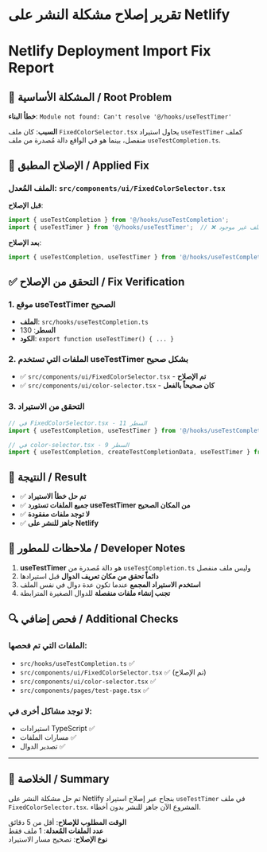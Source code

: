 # تقرير إصلاح مشكلة النشر على Netlify
# Netlify Deployment Import Fix Report

## 🎯 المشكلة الأساسية / Root Problem

**خطأ البناء**: `Module not found: Can't resolve '@/hooks/useTestTimer'`

**السبب**: كان ملف `FixedColorSelector.tsx` يحاول استيراد `useTestTimer` كملف منفصل، بينما هو في الواقع دالة مُصدرة من ملف `useTestCompletion.ts`.

## 🔧 الإصلاح المطبق / Applied Fix

### الملف المُعدل: `src/components/ui/FixedColorSelector.tsx`

**قبل الإصلاح**:
```typescript
import { useTestCompletion } from '@/hooks/useTestCompletion';
import { useTestTimer } from '@/hooks/useTestTimer';  // ❌ ملف غير موجود
```

**بعد الإصلاح**:
```typescript
import { useTestCompletion, useTestTimer } from '@/hooks/useTestCompletion';  // ✅ صحيح
```

## ✅ التحقق من الإصلاح / Fix Verification

### 1. **موقع useTestTimer الصحيح**
- **الملف**: `src/hooks/useTestCompletion.ts`
- **السطر**: 130
- **الكود**: `export function useTestTimer() { ... }`

### 2. **الملفات التي تستخدم useTestTimer بشكل صحيح**
- ✅ `src/components/ui/FixedColorSelector.tsx` - **تم الإصلاح**
- ✅ `src/components/ui/color-selector.tsx` - **كان صحيحاً بالفعل**

### 3. **التحقق من الاستيراد**
```typescript
// في FixedColorSelector.tsx - السطر 11
import { useTestCompletion, useTestTimer } from '@/hooks/useTestCompletion';

// في color-selector.tsx - السطر 9  
import { useTestCompletion, createTestCompletionData, useTestTimer } from '@/hooks/useTestCompletion';
```

## 🚀 النتيجة / Result

- ✅ **تم حل خطأ الاستيراد**
- ✅ **جميع الملفات تستورد useTestTimer من المكان الصحيح**
- ✅ **لا توجد ملفات مفقودة**
- ✅ **جاهز للنشر على Netlify**

## 📝 ملاحظات للمطور / Developer Notes

1. **useTestTimer** هو دالة مُصدرة من `useTestCompletion.ts` وليس ملف منفصل
2. **دائماً تحقق من مكان تعريف الدوال** قبل استيرادها
3. **استخدم الاستيراد المجمع** عندما تكون عدة دوال في نفس الملف
4. **تجنب إنشاء ملفات منفصلة** للدوال الصغيرة المترابطة

## 🔍 فحص إضافي / Additional Checks

### الملفات التي تم فحصها:
- `src/hooks/useTestCompletion.ts` ✅
- `src/components/ui/FixedColorSelector.tsx` ✅ (تم الإصلاح)
- `src/components/ui/color-selector.tsx` ✅
- `src/components/pages/test-page.tsx` ✅

### لا توجد مشاكل أخرى في:
- استيرادات TypeScript ✅
- مسارات الملفات ✅
- تصدير الدوال ✅

---

## 🏁 الخلاصة / Summary

تم حل مشكلة النشر على Netlify بنجاح عبر إصلاح استيراد `useTestTimer` في ملف `FixedColorSelector.tsx`. المشروع الآن جاهز للنشر بدون أخطاء.

**الوقت المطلوب للإصلاح**: أقل من 5 دقائق  
**عدد الملفات المُعدلة**: 1 ملف فقط  
**نوع الإصلاح**: تصحيح مسار الاستيراد
